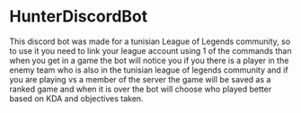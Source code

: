 # HunterDiscordBot
This discord bot was made for a tunisian League of Legends community, so to use it you need to link your league account using 1 of the commands than when you get in a game the bot will notice you if you there is a player in the enemy team who is also in the tunisian league of legends community and if you are playing vs a member of the  server the game will be saved as a ranked game and when it is over the bot will choose who played better based on KDA and objectives taken.
